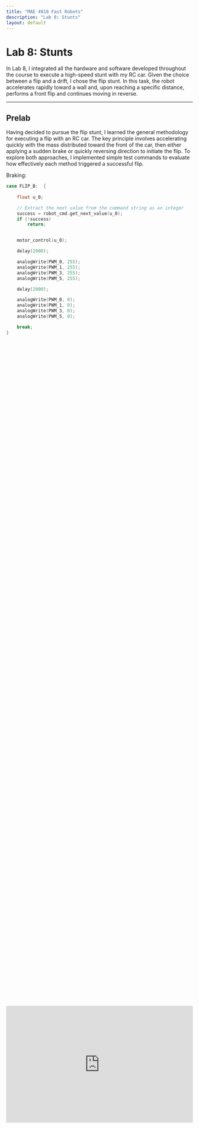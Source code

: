 ```yaml
---
title: "MAE 4910 Fast Robots"
description: "Lab 8: Stunts"
layout: default
---
```


# Lab 8: Stunts

In Lab 8, I integrated all the hardware and software developed throughout the course to execute a high-speed stunt with my RC car. Given the choice between a flip and a drift, I chose the flip stunt. In this task, the robot accelerates rapidly toward a wall and, upon reaching a specific distance, performs a front flip and continues moving in reverse.

* * *
 
## Prelab
Having decided to pursue the flip stunt, I learned the general methodology for executing a flip with an RC car. The key principle involves accelerating quickly with the mass distributed toward the front of the car, then either applying a sudden brake or quickly reversing direction to initiate the flip. To explore both approaches, I implemented simple test commands to evaluate how effectively each method triggered a successful flip.

Braking:
```c
case FLIP_B:  {
    
    float u_0;

    // Extract the next value from the command string as an integer
    success = robot_cmd.get_next_value(u_0);
    if (!success)
        return;


    motor_control(u_0);

    delay(2000);

    analogWrite(PWM_0, 255);
    analogWrite(PWM_1, 255);
    analogWrite(PWM_3, 255);
    analogWrite(PWM_5, 255);

    delay(2000);

    analogWrite(PWM_0, 0);
    analogWrite(PWM_1, 0);
    analogWrite(PWM_3, 0);
    analogWrite(PWM_5, 0);

    break;
}
```

<div style="display: flex; justify-content: center; align-items: center; height: 100%;">
  <iframe width="560" height="315" src="https://www.youtube.com/embed/hNo8b9V7_ss" title="Fast Robots Lab 8: Braking Flip Test" frameborder="0" allow="accelerometer; autoplay; clipboard-write; encrypted-media; gyroscope; picture-in-picture; web-share" referrerpolicy="strict-origin-when-cross-origin" allowfullscreen></iframe>
</div>
<br>

Reversing:
```c
case FLIP_R:  {
    
    float u_0;

    // Extract the next value from the command string as an integer
    success = robot_cmd.get_next_value(u_0);
    if (!success)
        return;


    motor_control(u_0);

    delay(1000);

    analogWrite(PWM_0, 255);
    analogWrite(PWM_1, 255);
    analogWrite(PWM_3, 255);
    analogWrite(PWM_5, 255);

    delay(500);

    motor_control(-u_0);

    delay(1000);

    analogWrite(PWM_0, 255);
    analogWrite(PWM_1, 255);
    analogWrite(PWM_3, 255);
    analogWrite(PWM_5, 255);


    delay(3000);

    analogWrite(PWM_0, 0);
    analogWrite(PWM_1, 0);
    analogWrite(PWM_3, 0);
    analogWrite(PWM_5, 0);

    break;
```

<div style="display: flex; justify-content: center; align-items: center; height: 100%;">
  <iframe width="560" height="315" src="https://www.youtube.com/embed/ltD8J51-5GQ" title="Fast Robots Lab 8: Reversing Flip Test" frameborder="0" allow="accelerometer; autoplay; clipboard-write; encrypted-media; gyroscope; picture-in-picture; web-share" referrerpolicy="strict-origin-when-cross-origin" allowfullscreen></iframe>
</div>
<br>

```

## Proportional Control

To reiterate from Lab 5, a PID controller combines proportional, integral, and derivative control terms to generate a new control input through a feedback loop. Each term contributes differently: the proportional term reacts to the current error, the integral term accounts for accumulated past errors, and the derivative term predicts future error trends.
ropot
![image](../images/lab5/PID_formula.PNG)


For Lab 6, I started by implementing a proportional controller to evaluate its performance before deciding whether an integral or derivative term was necessary.

![image](../images/lab5/P_formula.PNG)

### Using the Complimentary Filter

Building on the proportional control case from Lab 5 and the complementary filter from Lab 2, I planned to implement a proportional controller that takes in a setpoint (target angle) and a proportional gain over Bluetooth. Using the complementary filter, I estimated the yaw of the vehicle—which corresponds to the IMU’s roll axis based on its orientation in the RC car. The controller then calculates the error as the difference between the target and measured angle, multiplies it by the gain, and computes a new control input accordingly.

```c
case ORIENT_P:  {
    

    // Extract the next value from the command string as an integer
    success = robot_cmd.get_next_value(K_p);
    if (!success)
        return;

    // Extract the next value from the command string as an integer
    success = robot_cmd.get_next_value(target);
    if (!success)
        return;


    memset(time_data, 0, sizeof(time_data));
    memset(roll_data, 0, sizeof(roll_data));
    memset(roll_LPF, 0, sizeof(roll_LPF));
    memset(roll_gyro, 0, sizeof(roll_gyro));
    memset(comp_roll, 0, sizeof(comp_roll));
    memset(u, 0, sizeof(u));

    i = 0;
    n = 0;

    unsigned long start_time = millis();
    unsigned long last_time = micros(); 
    float dt =0; 

    while ((millis() - start_time < 20000) && (i < array_size)) {

        if (myICM.dataReady())
        {
          myICM.getAGMT();         // The values are only updated when you call 'getAGMT'
                                  //    printRawAGMT( myICM.agmt );     // Uncomment this to see the raw values, taken directly from the agmt structure

        dt = (micros()-last_time)/1000000.;
        last_time = micros();      
        time_data[i] = (int) millis();
        roll_data[i] =  atan2(myICM.accY(),myICM.accZ())*180/M_PI;

        n = i+1;
        roll_LPF[n] = alpha*roll_data[i]+ (1-alpha)*roll_LPF[n-1];
        roll_LPF[n-1] = roll_LPF[n];

        roll_gyro[n] =  roll_gyro[n-1] + myICM.gyrX()*dt;

        comp_roll[n] = (1 - Gamma) * roll_gyro[n] + Gamma * roll_LPF[n];

        float e = comp_roll[n]-target;
        u[i] = K_p*e;
        spin_control(u[i]);
        i++;
        }
    }

    analogWrite(PWM_0, 0);
    analogWrite(PWM_1, 0);
    analogWrite(PWM_3, 0);
    analogWrite(PWM_5, 0);

    //Send back the array
    for (int j = 0; j < array_size; j++) {

      if (time_data[j] != 0) {

        tx_estring_value.clear();
        tx_estring_value.append("Time:");
        tx_estring_value.append(time_data[j]);
        tx_estring_value.append(", roll:");
        tx_estring_value.append(comp_roll[j]);
        tx_estring_value.append(", u:");
        tx_estring_value.append(u[j]);
        tx_characteristic_string.writeValue(tx_estring_value.c_str());

      } else break;

    }

    break;
}
```
My complementary filter implementation did not work as show below.

<div style="display: flex; justify-content: center; align-items: center; height: 100%;">
  <iframe width="560" height="315" src="https://www.youtube.com/embed/6kPAHs0CVbs" title="Fast Robots Lab 6: Proportional Control Using Complimentary Filter" frameborder="0" allow="accelerometer; autoplay; clipboard-write; encrypted-media; gyroscope; picture-in-picture; web-share" referrerpolicy="strict-origin-when-cross-origin" allowfullscreen></iframe>
</div>
<br>

Thus, I decided to switch to the suggested alternative, the DMP (Digital Motion Processor), to see if it would yield better results.

### Using the DMP

Configuring the onboard Digital Motion Processor (DMP) offered several advantages, including built-in error and drift correction. By fusing data from the ICM’s 3-axis gyroscope, accelerometer, and magnetometer, the DMP can provide stable and accurate absolute orientation in the form of quaternions, which can be converted into Euler angles (yaw, pitch, and roll) for easier interpretation and control. To implement the DMP, I followed the guide on Digital Motion Processing for Orientation and included the recommended initialization code within my setup() function:
```c
bool success = true;

// Initialize the DMP
success &= (myICM.initializeDMP() == ICM_20948_Stat_Ok);

// Enable the DMP Game Rotation Vector sensor
success &= (myICM.enableDMPSensor(INV_ICM20948_SENSOR_GAME_ROTATION_VECTOR) == ICM_20948_Stat_Ok);

// Set the DMP output data rate (ODR): value = (DMP running rate / ODR ) - 1
// E.g. for a 5Hz ODR rate when DMP is running at 55Hz, value = (55/5) - 1 = 10.
success &= (myICM.setDMPODRrate(DMP_ODR_Reg_Quat6, 0) == ICM_20948_Stat_Ok); // Set to the maximum

// Enable the FIFO queue
success &= (myICM.enableFIFO() == ICM_20948_Stat_Ok);

// Enable the DMP
success &= (myICM.enableDMP() == ICM_20948_Stat_Ok);

// Reset DMP
success &= (myICM.resetDMP() == ICM_20948_Stat_Ok);

// Reset FIFO
success &= (myICM.resetFIFO() == ICM_20948_Stat_Ok);

// Check success
if (!success) {
    Serial.println("Enabling DMP failed!");
    while (1) {
        // Freeze
    }
}
```
Next, I applied the framework for retrieving quaternions from the DMP, as outlined in the guide, and converted them to the corresponding Euler angle, yaw. To implement the proportional controller, I calculated the error by subtracting the measured yaw from the setpoint and then multiplied it by the proportional gain to determine the control input at each time step, as shown in the following code.

```c
case ORIENT_DMP_P:  {
    

    // Extract the next value from the command string as an integer
    success = robot_cmd.get_next_value(K_p);
    if (!success)
        return;

    // Extract the next value from the command string as an integer
    success = robot_cmd.get_next_value(target);
    if (!success)
        return;

    memset(time_data, 0, sizeof(time_data));
    memset(yaw_data, 0, sizeof(yaw_data));
    memset(u, 0, sizeof(u));

    i = 0;

    unsigned long start_time = millis();

    while ((millis() - start_time < 20000) && (i < array_size)) {

        icm_20948_DMP_data_t data;
        myICM.readDMPdataFromFIFO(&data);

        // Is valid data available?
        if ((myICM.status == ICM_20948_Stat_Ok) || (myICM.status == ICM_20948_Stat_FIFOMoreDataAvail)) {
            // We have asked for GRV data so we should receive Quat6
            if ((data.header & DMP_header_bitmap_Quat6) > 0) {
                double qy = ((double)data.Quat6.Data.Q1) / 1073741824.0; // Convert to double. Divide by 2^30
                double qx = ((double)data.Quat6.Data.Q2) / 1073741824.0; // Convert to double. Divide by 2^30
                double qz = -((double)data.Quat6.Data.Q3) / 1073741824.0; // Convert to double. Divide by 2^30
                double qw = sqrt(1.0 - ((qy * qy) + (qx * qx) + (qz* qz)));

                // Convert the quaternion to Euler angles...

                double t3 = +2.0 * (qw * qz + qx * qy);
                double t4 = +1.0 - 2.0 * (qy * qy + qz * qz);
                yaw_data[i] = atan2(t3, t4) * 180.0 / PI;
                
                time_data[i] = (int) millis();
                float e = target-yaw_data[i];
                u[i] = K_p*e;
                spin_control(u[i]);
                i++;
                
            }
        }
        
    }

    analogWrite(PWM_0, 0);
    analogWrite(PWM_1, 0);
    analogWrite(PWM_3, 0);
    analogWrite(PWM_5, 0);

    //Send back the array
    for (int j = 0; j < array_size; j++) {

      if (time_data[j] != 0) {

        tx_estring_value.clear();
        tx_estring_value.append("Time:");
        tx_estring_value.append(time_data[j]);
        tx_estring_value.append(", yaw:");
        tx_estring_value.append(yaw_data[j]);
        tx_estring_value.append(", u:");
        tx_estring_value.append(u[j]);
        tx_characteristic_string.writeValue(tx_estring_value.c_str());

      } else break;

    }

    break;
}
```
### Test the Proportional Controller

After some tuning, I settled on a proportional gain of K<sub>p</sub> = 0.1 for my controller. The following test was conducted with a target yaw angle of 30°.

<div style="display: flex; justify-content: center; align-items: center; height: 100%;">
  <iframe width="560" height="315" src="https://www.youtube.com/embed/5DzwB4r8gs8" title="Fast Robots Lab 6: P Control | Kp = 0.1, ∠30°" frameborder="0" allow="accelerometer; autoplay; clipboard-write; encrypted-media; gyroscope; picture-in-picture; web-share" referrerpolicy="strict-origin-when-cross-origin" allowfullscreen></iframe>
</div>
<br>

![image](../images/lab6/P1.png)
> Since spin_control() maps the control input u from the range [-1, 1], any u values of greater than 1 are capped at +100% (full speed clockwise), and values less than -1 are capped at -100% (full speed counterclockwise).

Based on this test, a derivative term appeared unnecessary. Derivative control is typically useful for damping oscillations, but there was very little oscillation observed. This is likely because I did not filter out the region of low PWM values that are too small to cause the RC car to rotate on its axis.



## Discussion

This lab taught me the importance of precise wiring when working with microcontrollers. The lab provided valuable hands-on experience in motor control and system calibration, laying the groundwork for future closed-loop control enhancements.

* * *

# Acknowledgements
*   I referenced Stephan Wagner's page.

